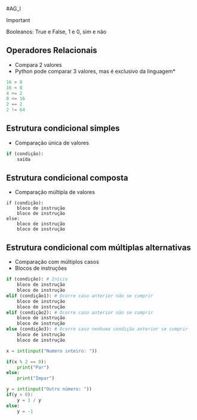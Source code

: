 #AG_I 

> [!important]
> Booleanos: True e False, 1 e 0, sim e não
## Operadores Relacionais
- Compara 2 valores
- Python pode comparar 3 valores, mas é exclusivo da linguagem\*
```python
16 > 8
16 < 8 
4 >= 2
8 <= 16
2 == 2
2 != 64
```
## Estrutura condicional simples
- Comparação única de valores
```python
if (condição):
	saída
```
## Estrutura condicional composta
- Comparação múltipla de valores
```run-python
if (condição):
	bloco de instrução
	bloco de instrução
else:
	bloco de instrução
	bloco de instrução
```
## Estrutura condicional com múltiplas alternativas
- Comparação com múltiplos casos
- Blocos de instruções
```python
if (condição): # Início
	bloco de instrução
	bloco de instrução
elif (condição1): # Ocorre caso anterior não se cumprir
	bloco de instrução
	bloco de instrução
elif (condição2): # Ocorre caso anterior não se cumprir
	bloco de instrução
	bloco de instrução
else (condição3): # Ocorre caso nenhuma condição anterior se cumprir
	bloco de instrução
	bloco de instrução
```

```python
x = int(input("Numero inteiro: "))

if(x % 2 == 0):
    print("Par")
else:
    print("Ímpar")

y = int(input("Outro número: "))
if(y > 0):
    y = 1 / y
else:
    y = -1
```
